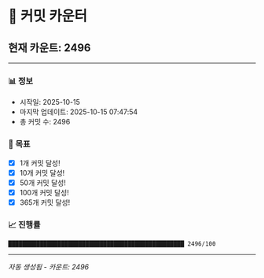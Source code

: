 # 🔢 커밋 카운터

## 현재 카운트: 2496

---

### 📊 정보
- 시작일: 2025-10-15
- 마지막 업데이트: 2025-10-15 07:47:54
- 총 커밋 수: 2496

### 🎯 목표
- [x] 1개 커밋 달성!
- [x] 10개 커밋 달성!
- [x] 50개 커밋 달성!
- [x] 100개 커밋 달성!
- [x] 365개 커밋 달성!

### 📈 진행률
```
██████████████████████████████████████████████████ 2496/100
```

---
*자동 생성됨 - 카운트: 2496*
